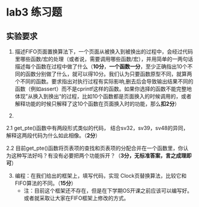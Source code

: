 # lab3 练习题

## 实验要求

1. 描述FIFO页面置换算法下，一个页面从被换入到被换出的过程中，会经过代码里哪些函数/宏的处理（或者说，需要调用哪些函数/宏），并用简单的一两句话描述每个函数在过程中做了什么（**10分**，**一个函数一分**，至少正确指出10个不同的函数分别做了什么，就可以得10分。我们认为只要函数原型不同，就算两个不同的函数。要求指出对执行过程有实际影响,删去后会导致输出结果不同的函数（例如assert）而不是cprintf这样的函数。如果你选择的函数不能完整地体现”从换入到换出“的过程，比如10个函数都是页面换入的时候调用的，或者解释功能的时候只解释了这10个函数在页面换入时的功能，那么**扣2分**）

2. 

   2.1 get_pte()函数中有两段形式类似的代码， 结合sv32，sv39，sv48的异同，解释这两段代码为什么如此相像。（**2分**）

   2.2 目前get_pte()函数将页表项的查找和页表项的分配合并在一个函数里，你认为这种写法好吗？有没有必要把两个功能拆开？（**3分，无标准答案，言之成理即可**）

3. 编程：在我们给出的框架上，填写代码，实现 Clock页替换算法，比较它和FIFO算法的不同。（**15分**）
   - 注：目前这个框架还不存在，但是在下学期OS开课之前应该可以编写好。或者就采取让大家在FIFO框架上修改的方式。